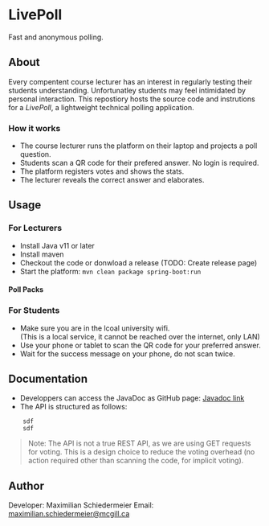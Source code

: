 # LivePoll

Fast and anonymous polling.

## About

Every compentent course lecturer has an interest in regularly testing their students understanding. 
Unfortunatley students may feel intimidated by personal interaction. This repostiory hosts the source code and instrutions for a *LivePoll*, a lightweight technical polling application.

### How it works

 * The course lecturer runs the platform on their laptop and projects a poll question.
 * Students scan a QR code for their prefered answer. No login is required.
 * The platform registers votes and shows the stats.
 * The lecturer reveals the correct answer and elaborates.

## Usage

### For Lecturers

* Install Java v11 or later
* Install maven
* Checkout the code or donwload a release (TODO: Create release page)
* Start the platform: `mvn clean package spring-boot:run`

#### Poll Packs

### For Students

* Make sure you are in the lcoal university wifi.  
  (This is a local service, it cannot be reached over the internet, only LAN)
* Use your phone or tablet to scan the QR code for your preferred answer.
* Wait for the success message on your phone, do not scan twice.

## Documentation

 * Developpers can access the JavaDoc as GitHub page: [Javadoc link](https://m5c.github.io/LivePoll/)
 * The API is structured as follows:
```
    sdf
    sdf
```

 > Note: The API is not a true REST API, as we are using GET requests for voting. This is a design choice to reduce the voting overhead (no action required other than scanning the code, for implicit voting).


## Author

Developer: Maximilian Schiedermeier
Email: maximilian.schiedermeier@mcgill.ca
